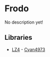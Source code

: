 # Frodo

No description yet!

## Libraries

- [LZ4](https://github.com/lz4/lz4) - [Cyan4973](https://github.com/Cyan4973)